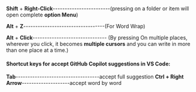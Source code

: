 **Shift** + **Right-Click**------------------------(pressing on a folder or item will open complete **option Menu**)

**Alt** + **Z**----------------------------------(For Word Wrap)

**Alt** + **Click**------------------------------- (By pressing On multiple places, wherever you click, it becomes **multiple cursors** and you can write in more than one place at a time.)

#### Shortcut keys for accept GitHub Copilot suggestions in VS Code:
**Tab**-----------------------------------accept full suggestion
**Ctrl + Right Arrow**--------------------accept word by word
